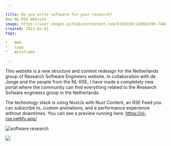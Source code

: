 ```yaml
---

title: Do you write software for your research?  
New NL-RSE Website  
image: https://user-images.githubusercontent.com/4195550/128983299-7488e272-59da-4a0d-979a-9a27b96432bd.png  
created: 2021-01-01  
tags:

*   Web
*   Logo
*   Wireframe

---
```


This website is a new structure and content redesign for the Netherlands group of Research Software Engineers website. In collaboration with de Jonge and the people from the NL-RSE, I have made a completely new portal where the community can find everything related to the Research Sofware engineers group in the Netherlands. 

The technology stack is using NuxtJs with Nuxt Content, an RSE Feed you can subscribe to, custom animations, and a performance experience without downtimes. You can see a preview running here: https://nl-rse.netlify.app/

![software research](https://user-images.githubusercontent.com/4195550/128981011-dd636ae0-ca7d-4759-96e5-96ca79809cf6.jpg)

![](https://user-images.githubusercontent.com/4195550/128982099-107fe765-f4cb-44a7-8453-1aef886b34cb.png)
